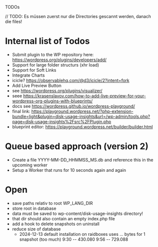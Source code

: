 TODOs


// TODO: Es müssen zuerst nur die Directories gescannt werden, danach die files!



# Internal list of Todos

- Submit plugin to the WP repository here: https://wordpress.org/plugins/developers/add/
- Support for large folder structurs (xhr load)
- Support for Soft Links
- Integrate Charts
 - icicle? https://observablehq.com/@d3/icicle/2?intent=fork
- Add Live Preview Button
 - see https://wordpress.org/plugins/visualizer/
 - seee https://krasenslavov.com/how-to-add-live-preview-for-your-wordpress-org-plugins-with-blueprints/
 - docs see https://wordpress.github.io/wordpress-playground/
 - final link: https://playground.wordpress.net/?php-extension-bundle=light&plugin=disk-usage-insights&url=/wp-admin/tools.php?page=disk-usage-insights%2Fsrc%2FPlugin.php
 - blueprint editor: https://playground.wordpress.net/builder/builder.html


# Queue based approach (version 2)
- Create a file YYYY-MM-DD_HHMMSS_MS.db and reference this in the upcoming worker
- Setup a Worker that runs for 10 seconds again and again


# Open
- save paths relativ to root
    WP_LANG_DIR
- store root in database
 - data must be saved to wp-content/disk-usage-insights directory!
 - that dir should also contain an empty index.php file
- add a hook to delete snapshots on uninstall
- reduce size of database
    - 2024-12-13 default installation on raidboxes uses ... bytes for 1 snapshot (too much)
            9:30 -- 430.080
            9:56 -- 729.088
